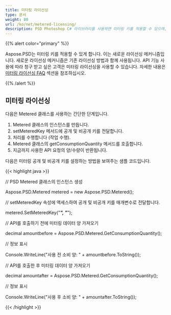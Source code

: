 ```yaml
---
title: 미터링 라이선싱
type: 문서
weight: 80
url: /ko/net/metered-licensing/
description: PSD Photoshop C# 라이브러리를 사용하면 미터링 키를 적용할 수 있으며, 이는 새로운 라이선싱 메커니즘이며 기존 라이선싱 방법과 함께 사용될 것입니다.
---
```


{{% alert color="primary" %}} 

Aspose.PSD는 미터링 키를 적용할 수 있게 합니다. 이는 새로운 라이선싱 메커니즘입니다. 새로운 라이선싱 메커니즘은 기존 라이선싱 방법과 함께 사용됩니다. API 기능 사용에 따라 청구 받고 싶은 고객은 미터링 라이선싱을 사용할 수 있습니다. 자세한 내용은 [미터링 라이선싱 FAQ](https://purchase.aspose.com/faqs/licensing/metered) 섹션을 참조하십시오.

{{% /alert %}} 
## **미터링 라이선싱**
다음은 Metered 클래스를 사용하는 간단한 단계입니다.

1. Metered 클래스의 인스턴스를 만듭니다.
1. setMeteredKey 메서드에 공개 및 비공개 키를 전달합니다.
1. 처리를 수행합니다 (작업 수행).
1. Metered 클래스의 getConsumptionQuantity 메서드를 호출합니다.
1. 지금까지 사용한 API 요청의 양/수량이 반환됩니다.

다음은 미터링 공개 및 비공개 키를 설정하는 방법을 보여주는 샘플 코드입니다.

{{< highlight java >}}

 // PSD Metered 클래스의 인스턴스 생성

Aspose.PSD.Metered metered = new Aspose.PSD.Metered();



// setMeteredKey 속성에 액세스하여 공개 및 비공개 키를 매개변수로 전달합니다.

metered.SetMeteredKey("*****", "*****");



// API를 호출하기 전에 미터링 데이터 양 가져오기

decimal amountbefore = Aspose.PSD.Metered.GetConsumptionQuantity();



// 정보 표시

Console.WriteLine("사용 전 소비 양: " + amountbefore.ToString());

// API를 호출한 후 미터링 데이터 양 가져오기

decimal amountafter = Aspose.PSD.Metered.GetConsumptionQuantity();



// 정보 표시

Console.WriteLine("사용 후 소비 양: " + amountafter.ToString());

{{< /highlight >}}
